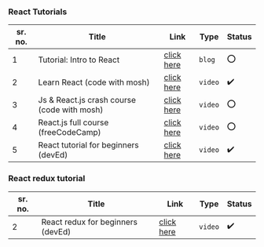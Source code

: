 ### React Tutorials

sr. no. | Title | Link | Type | Status
------- | ----- | ---- | ---- | ------
1 | Tutorial: Intro to React | [click here](https://reactjs.org/tutorial/tutorial.html) | `blog` | :o:
2 | Learn React (code with mosh) | [click here](https://www.youtube.com/watch?v=Ke90Tje7VS0&t=2571s) | `video` | :heavy_check_mark:
3 | Js & React.js crash course (code with mosh) | [click here](https://www.youtube.com/watch?v=Ke90Tje7VS0&list=PLYtZZ-GGdKwcWKyQVkGtpCmDTGn4pqG2N) | `video` | :o:
4 | React.js full course (freeCodeCamp) | [click here](https://www.youtube.com/watch?v=DLX62G4lc44&t=1s) | `video` | :o:
5 | React tutorial for beginners (devEd) | [click here](https://www.youtube.com/watch?v=dGcsHMXbSOA&t=792s) | `video` | :heavy_check_mark:

### React redux tutorial

sr. no. | Title | Link | Type | Status
------- | ----- | ---- | ---- | ------
2 | React redux for beginners (devEd) | [click here](https://www.youtube.com/watch?v=CVpUuw9XSjY) | `video` | :heavy_check_mark:
